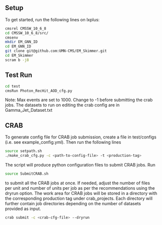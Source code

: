 ## Setup
To get started, run the following lines on lxplus:

```bash
cmsrel CMSSW_10_6_8
cd CMSSW_10_6_8/src/
cmsenv
mkdir EM_GNN_ID
cd EM_GNN_ID
git clone git@github.com:UMN-CMS/EM_Skimmer.git
cd EM_Skimmer
scram b -j8
```

## Test Run
```bash
cd test
cmsRun Photon_RecHit_AOD_cfg.py
```

Note: Max events are set to 1000. Change to -1 before submitting the crab jobs. The datasets to run on editing the crab config are in Gamma_Jet_Dataset.txt

## CRAB
To generate config file for CRAB job submission, create a file in test/configs (i.e. see example_config.yml). Then run the following lines

```bash
source setpath.sh
./make_crab_cfg.py -c <path-to-config-file> -t <production-tag>
```

The script will produce python configuration files to submit CRAB jobs. Run
```bash
source SubmitCRAB.sh
```

to submit all the CRAB jobs at once. If needed, adjust the number of files per unit and number of units per job as per the recommendations using the dryrun option.
The work area for CRAB jobs will be stored in a directory with the corresponding production tag under crab_projects. Each directory will further contain job directories depending on the number of datasets provided as input. 
```bash
crab submit -c <crab-cfg-file> --dryrun
```
